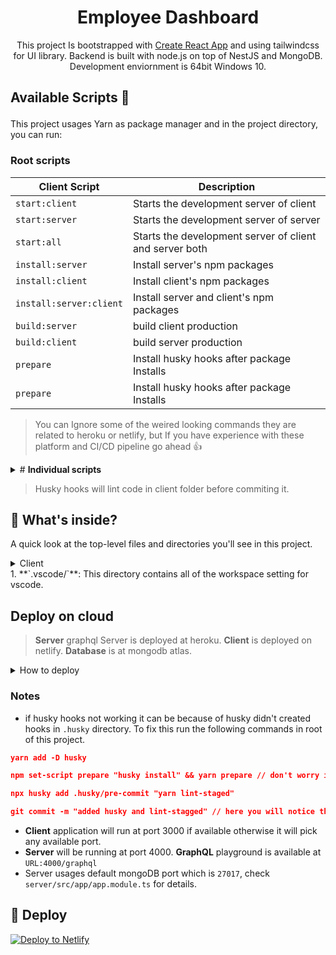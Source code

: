 # <div align="center"> Employee Dashboard

<div align="center">

This project Is bootstrapped with [Create React App](https://github.com/facebook/create-react-app) and using tailwindcss for UI library. Backend is built with node.js on top of NestJS and MongoDB. Development enviornment is 64bit Windows 10.

</div>

## <p>Available Scripts :helicopter:</p>

This project usages Yarn as package manager and in the project directory, you can run:

### Root scripts

| Client Script            | Description                                              |
|--------------------------|----------------------------------------------------------|
| `start:client`           | Starts the development server of client                  |
| `start:server`           | Starts the development server of server                  |
| `start:all`              | Starts the development server of client and server both  |
| `install:server`         | Install server's npm packages                              |
| `install:client`         | Install client's npm packages                              |
| `install:server:client`  | Install server and client's npm packages                   |
| `build:server`           | build client production                                  |
| `build:client`           | build server production                                  |
| `prepare`                | Install husky hooks after package Installs               |
| `prepare`                | Install husky hooks after package Installs               |

>You can Ignore some of the weired looking commands they are related to heroku or netlify, but If you have experience with these platform and CI/CD pipeline go ahead 👍

<details>
  <summary># <b>Individual scripts</b></summary>

| Client Script      | Description                               | Server Script      | Description                         |
|--------------------|-------------------------------------------|--------------------|-------------------------------------|
| `start:dev`        | Starts the development server             | `start`             | Starts the server                   |
| `build`            | Production build                          | `start:dev`         | Starts the server in watch mode     |
|  `test`            | Runs unit tests                           | `start:debug`       | Starts the server in debug mode     |
|  `eject`           | [React Eject](https://bit.ly/2TOYE0A)     | `start:prod`        | Runs prod server, run `build` first |
| `lint`             | Shows all the linting errors in codebase  | `lint`              | Fix all the liting errors           |
| `lint:fix`         | Fix all the liting errors                 | `build`            | Production build                     |

</details>

> Husky hooks will lint code in client folder before commiting it.

## 🧐 What's inside?

A quick look at the top-level files and directories you'll see in this project.

<details>
  <summary>Client</summary>

    ├── .vscode
    ├── node_modules
    ├── public
    ├── src
        ├── assets
        ├── components
        ├── container
        ├── context
        ├── pages
        ├── routes
        ├── utils
    ├──_redirects
    ├── netlify.toml
    ├── .eslintrc.json
    ├── .gitignore
    ├── .prettierrc
    ├── craco.config.js
    ├── package.json
    ├── README.md
    ├── tailwind.config.js
    └── yarn.lock
</details>
1. **`.vscode/`**: This directory contains all of the workspace setting for vscode.

## Deploy on cloud

> <b>Server</b> graphql Server is deployed at heroku.
> <b>Client</b> is deployed on netlify.
> <b>Database</b> is at mongodb atlas.

<details>
  <summary>How to deploy</summary>
  </details>

### Notes

- if husky hooks not working it can be because of husky didn't created hooks in `.husky` directory. To fix this run the following commands in root of this project.

```json
yarn add -D husky

npm set-script prepare "husky install" && yarn prepare // don't worry if this not work It just add prepare script to npm Scripts which is already added.

npx husky add .husky/pre-commit "yarn lint-staged"

git commit -m "added husky and lint-stagged" // here you will notice the lint-staged checking the files with help of husky
```

- <b>Client</b> application will run at port 3000 if available otherwise it will pick any available port.
- <b>Server</b> will be running at port 4000. <b>GraphQL</b> playground is available at `URL:4000/graphql`
- Server usages default mongoDB port which is `27017`, check `server/src/app/app.module.ts` for details.

## 💫 Deploy

[![Deploy to Netlify](https://www.netlify.com/img/deploy/button.svg)](https://app.netlify.com/start/deploy?repository=https://github.com/Rajesh-Royal/Employee-Management-Dashboard)
